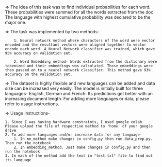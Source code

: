=>  The idea of this task was to find individual probabilities for each word. These probabilities were summed for all the words extracted from the doc. The language with highest cumulative probability was 	declared to be the major one.

=>  The task was implemented by two methods- 

		1. Neural network method where characters of the word were vector encoded and the resultant vectors were aligned together to vector encode each word. A Neural Network classifier was trained, which gave 95% accuracy on validation set.

		2. Word Embedding method- Words extracted from the dictionary were tokenized and their embeddings was calculated. Those embeddings were then passed on to a neural network classifier. This method gave 93% accuracy on the validation set.

=>  The dataset is highly flexible and new languages can be added and data size can be increased very easily. The model is initially built for three languages- English, German and French. Its predictions 	get better with an increasing document length. For adding more languages or data, please refer to usage instructions.

=>  Usage Instructions-

	1. Since I was having hardware constraints, I used google colab. Please upload the file of respective method to 'home' of your google drive
	2. To add more languages and/or increase data for any language-
		1. In nn_method make changes in config.py then run data_prep.py. Then run the notebook
		2. In embedding_method. Just make changes in config.py and then run the notebook 
	3. In each of the method add the text in "test.txt" file to find out its language
